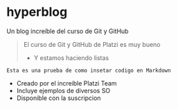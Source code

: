 # hyperblog
Un blog increíble del curso de Git y GitHub

> El curso de Git y GitHub de Platzi es muy bueno
> - Y estamos haciendo listas

`
Esta es una prueba de como insetar codigo en Markdown
`

*  Creado por el increible Platzi Team
*  Incluye ejemplos de diversos SO
*  Disponible con la suscripcion